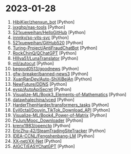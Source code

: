 # 2023-01-28

1. [HibiKier/zhenxun_bot](https://github.com/HibiKier/zhenxun_bot "基于 Nonebot2 和 go-cqhttp 开发，以 postgresql 作为数据库，非常可爱的绪山真寻bot") [Python]
2. [jxxghp/nas-tools](https://github.com/jxxghp/nas-tools "NAS媒体库资源归集、整理自动化工具") [Python]
3. [521xueweihan/HelloGitHub](https://github.com/521xueweihan/HelloGitHub "分享 GitHub 上有趣、入门级的开源项目。Share interesting, entry-level open source projects on GitHub.") [Python]
4. [innnky/so-vits-svc](https://github.com/innnky/so-vits-svc "基于vits与softvc的歌声音色转换模型") [Python]
5. [521xueweihan/GitHub520](https://github.com/521xueweihan/GitHub520 "😘 让你“爱”上 GitHub，解决访问时图裂、加载慢的问题。（无需安装）") [Python]
6. [Turing-Project/AntiFraudChatBot](https://github.com/Turing-Project/AntiFraudChatBot "A simple prompt-chatting AI based on wechaty and fintuned NLP model") [Python]
7. [RockChinQ/QChatGPT](https://github.com/RockChinQ/QChatGPT "基于OpenAI ChatGPT+mirai QQ 的 QQ 机器人，多平台一键部署，支持绘图模型，支持自定义插件") [Python]
8. [HIllya51/LunaTranslator](https://github.com/HIllya51/LunaTranslator "Galgame翻译工具，支持剪贴板、OCR、HOOK，支持30余种翻译工具。Galgame translate tool , support clipboard / OCR/ HOOK, support 30+ translate engines.") [Python]
9. [mli/autocut](https://github.com/mli/autocut "用文本编辑器剪视频") [Python]
10. [begood0513/goodnews](https://github.com/begood0513/goodnews "") [Python]
11. [gfw-breaker/banned-news3](https://github.com/gfw-breaker/banned-news3 "禁闻聚合") [Python]
12. [XuanRanDev/Auto-ShiXiBeiAn](https://github.com/XuanRanDev/Auto-ShiXiBeiAn "🎨实习备案（职校家园）自动打卡，支持多用户、自定义位置与时间、微信消息推送。") [Python]
13. [NewFuture/DDNS](https://github.com/NewFuture/DDNS "🚩 自动更新域名解析到本机IP(支持dnspod,阿里DNS,CloudFlare,华为云,DNSCOM...)") [Python]
14. [eysp/AutoApiSecret](https://github.com/eysp/AutoApiSecret "office E5自动续订") [Python]
15. [Visualize-ML/Book3_Elements-of-Mathematics](https://github.com/Visualize-ML/Book3_Elements-of-Mathematics "Book_3_《数学要素》 | 鸢尾花书：从加减乘除到机器学习；本册有，583幅图，136个代码文件，其中24个Streamlit App；状态：清华社五审五校中；Github稿件基本稳定，欢迎提意见，会及时修改") [Python]
16. [datawhalechina/vced](https://github.com/datawhalechina/vced "VCED 可以通过你的文字描述来自动识别视频中相符合的片段进行视频剪辑。该项目基于跨模态搜索与向量检索技术搭建，通过前后端分离的模式，帮助你快速的接触新一代搜索技术。") [Python]
17. [HarderThenHarder/transformers_tasks](https://github.com/HarderThenHarder/transformers_tasks "⭐️ NLP Algorithms with transformers lib. Supporting Text-Classification, Text-Generation, Information-Extraction, Text-Matching, RLHF etc.") [Python]
18. [Evil0ctal/Douyin_TikTok_Download_API](https://github.com/Evil0ctal/Douyin_TikTok_Download_API "🚀「Douyin_TikTok_Download_API」是一个开箱即用的高性能异步抖音|TikTok数据爬取工具，支持API调用，在线批量解析及下载。") [Python]
19. [Visualize-ML/Book4_Power-of-Matrix](https://github.com/Visualize-ML/Book4_Power-of-Matrix "Book_4_《矩阵力量》 | 鸢尾花书：从加减乘除到机器学习；本册有，584幅图，81个代码文件，其中18个Streamlit App；状态：清华社五审五校中；Github稿件基本稳定，欢迎提意见，会及时修改") [Python]
20. [PyJun/Mooc_Downloader](https://github.com/PyJun/Mooc_Downloader "学无止下载器，慕课下载器，Mooc网课下载，慕课网，中国大学，网易云课堂，超星学习通，学银在线，智慧树，学堂在线，爱课程，B站下载；支持视频，课件同时下载") [Python]
21. [krenx1983/openctp](https://github.com/krenx1983/openctp "CTP开放平台提供A股、港股、美股、期货、期权等全品种接入通道，通过提供中泰证券XTP、华鑫证券奇点、东方证券OST、东方财富证券EMT、盈透证券TWS等各通道的CTPAPI接口，CTP程序可以无缝对接各股票柜台。平台也提供了一套基于TTS交易系统的模拟环境，同样提供了CTPAPI兼容接口，可以替代Simnow，为CTP量化交易开发者提供7x24可用的模拟环境。") [Python]
22. [EricZhu-42/SteamTradingSiteTracker](https://github.com/EricZhu-42/SteamTradingSiteTracker "Steam 挂刀行情站 —— 24小时自动更新的 BUFF & IGXE & C5 & UUYP 挂刀比例数据 | Track cheap Steam Community Market items on buff.163.com, igxe.cn, c5game.com and youpin898.com.") [Python]
23. [IDEA-CCNL/Fengshenbang-LM](https://github.com/IDEA-CCNL/Fengshenbang-LM "Fengshenbang-LM(封神榜大模型)是IDEA研究院认知计算与自然语言研究中心主导的大模型开源体系，成为中文AIGC和认知智能的基础设施。") [Python]
24. [XX-net/XX-Net](https://github.com/XX-net/XX-Net "A proxy tool to bypass GFW.") [Python]
25. [AIGCT/EASYChatGPT](https://github.com/AIGCT/EASYChatGPT "This is an application project of 'chatgpt',only applicable to desktop environment.") [Python]
